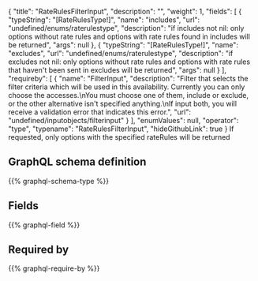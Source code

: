 {
  "title": "RateRulesFilterInput",
  "description": "",
  "weight": 1,
  "fields": [
    {
      "typeString": "[RateRulesType!]",
      "name": "includes",
      "url": "undefined/enums/raterulestype",
      "description": "if includes not nil: only options without rate rules and options with rate rules found in includes will be returned",
      "args": null
    },
    {
      "typeString": "[RateRulesType!]",
      "name": "excludes",
      "url": "undefined/enums/raterulestype",
      "description": "if excludes not nil: only options without rate rules and options with rate rules that haven't been sent in excludes will be returned",
      "args": null
    }
  ],
  "requireby": [
    {
      "name": "FilterInput",
      "description": "Filter that selects the filter criteria which will be used in this availability. Currently you can only choose the accesses.\nYou must choose one of them, include or exclude, or the other alternative isn't specified anything.\nIf input both, you will receive a validation error that indicates this error.",
      "url": "undefined/inputobjects/filterinput"
    }
  ],
  "enumValues": null,
  "operator": "type",
  "typename": "RateRulesFilterInput",
  "hideGithubLink": true
}
If requested, only options with the specified rateRules will be returned
## GraphQL schema definition

{{% graphql-schema-type %}}

## Fields

{{% graphql-field %}}

## Required by

{{% graphql-require-by %}}
